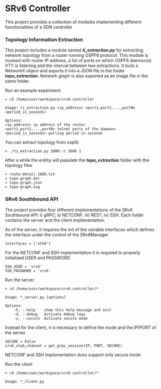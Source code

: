 # SRv6 Controller

This project provides a collection of modules implementing different functionalities of a SDN controller

### Topology Information Extraction ###

This project includes a module named ***ti_extraction.py*** for extracting network topology from a router running OSPF6 protocol. This module is invoked with router IP address, a list of ports on which OSPF6 daemon(s) VTY is listening and the interval between two extractions. It buils a NetworkX object and exports it into a JSON file in the folder ***topo_extraction***. Network graph is also exported as an image file in the same folder.

Run an example experiment

    > cd /home/user/workspace/srv6-controller

    Usage: ti_extraction.py <ip_address> <port1,port2,...,portN> <period_in_seconds>

    Options:
    <ip_address> ip address of the router
    <port1,port2,...,portN> telnet ports of the daemons
    <period_in_seconds> polling period in seconds

You can extract topology from ospfd

    > ./ti_extraction.py 2000::c 2606 1

After a while the enitity will populate the ***topo_extraction*** folder with the topology files

	> route-detail-2609.txt
	> topo-graph.dot
	> topo-graph.json
	> topo-graph.svg

### SRv6 Southbound API ###

The project provides four different implementations of the SRv6 Southbound API: i) gRPC; ii) NETCONF; iii) REST; iv) SSH.
Each folder contains the server and the client implementation.

As of the server, it requires the init of the variable interfaces which defines the interface under the control of the SRv6Manager

    interfaces = ['eth0']

For the NETCONF and SSH implementation it is required to properly initialized USER and PASSWORD

    SSH_USER = 'srv6'
    SSH_PASSWORD = 'srv6'

Run the server

    > cd /home/user/workspace/srv6-controller/*

    Usage: *_server.py [options]

    Options:
        -h, --help    show this help message and exit
        -d, --debug   Activate debug logs
        -s, --secure  Activate secure mode

Instead for the client, it is necessary to define the mode and the IP/PORT of the server

    SECURE = False
    srv6_stub,channel = get_grpc_session(IP, PORT, SECURE)

NETCONF and SSH implementation does support only secure mode

Run the client
    
    > cd /home/user/workspace/srv6-controller/*

    Usage: *_client.py